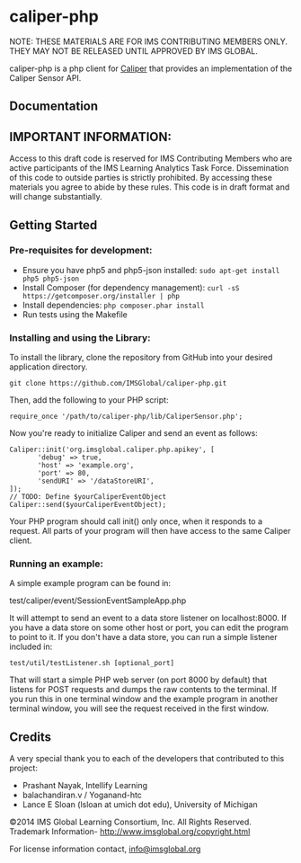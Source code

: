 caliper-php
================
NOTE: THESE MATERIALS ARE FOR IMS CONTRIBUTING MEMBERS ONLY. THEY MAY NOT BE RELEASED UNTIL APPROVED BY IMS GLOBAL.

caliper-php is a php client for [Caliper](http://www.imsglobal.org) that provides an implementation of the Caliper Sensor API.

## Documentation

## IMPORTANT INFORMATION:
Access to this draft code is reserved for IMS Contributing Members who are active participants of the IMS Learning Analytics Task Force.  Dissemination of this code to outside parties is strictly prohibited. By accessing these materials you agree to abide by these rules. This code is in draft format and will change substantially. 

## Getting Started

### Pre-requisites for development:  

* Ensure you have php5 and php5-json installed:  ```sudo apt-get install php5 php5-json```
* Install Composer (for dependency management):  ```curl -sS https://getcomposer.org/installer | php```
* Install dependencies:  ```php composer.phar install```
* Run tests using the Makefile

### Installing and using the Library:

To install the library, clone the repository from GitHub into your desired application directory.

```
git clone https://github.com/IMSGlobal/caliper-php.git
```

Then, add the following to your PHP script:

```
require_once '/path/to/caliper-php/lib/CaliperSensor.php';
```

Now you're ready to initialize Caliper and send an event as follows:

```
Caliper::init('org.imsglobal.caliper.php.apikey', [
       'debug' => true,
       'host' => 'example.org',
       'port' => 80,
       'sendURI' => '/dataStoreURI',
]);
// TODO: Define $yourCaliperEventObject
Caliper::send($yourCaliperEventObject);
```

Your PHP program should call init() only once, when it responds to a request.
All parts of your program will then have access to the same Caliper client.

### Running an example:

A simple example program can be found in:

  test/caliper/event/SessionEventSampleApp.php

It will attempt to send an event to a data store listener on localhost:8000.  If you have a data store on some other host or port, you can edit the program to point to it.  If you don't have a data store, you can run a simple listener included in:

```
test/util/testListener.sh [optional_port]
```

That will start a simple PHP web server (on port 8000 by default) that listens for POST requests and dumps the raw contents to the terminal.  If you run this in one terminal window and the example program in another terminal window, you will see the request received in the first window.

## Credits

A very special thank you to each of the developers that contributed to this project:

* Prashant Nayak, Intellify Learning
* balachandiran.v / Yoganand-htc
* Lance E Sloan (lsloan at umich dot edu), University of Michigan

©2014 IMS Global Learning Consortium, Inc. All Rights Reserved.
Trademark Information- http://www.imsglobal.org/copyright.html

For license information contact, info@imsglobal.org

